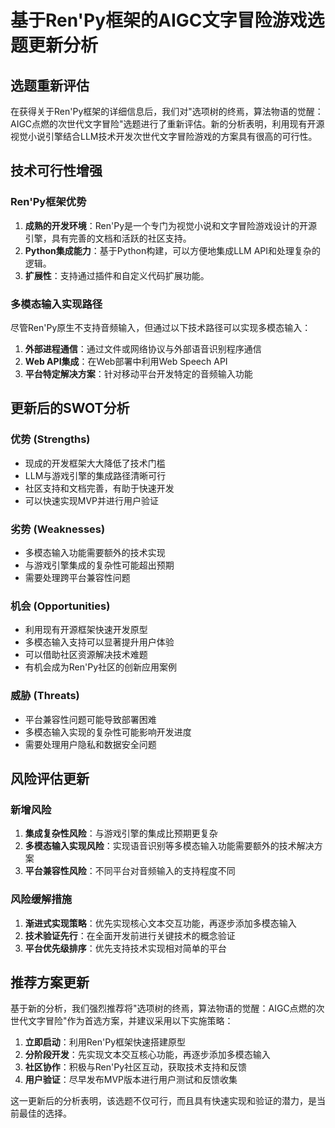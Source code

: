 # 基于Ren'Py框架的AIGC文字冒险游戏选题更新分析

## 选题重新评估

在获得关于Ren'Py框架的详细信息后，我们对"选项树的终焉，算法物语的觉醒：AIGC点燃的次世代文字冒险"选题进行了重新评估。新的分析表明，利用现有开源视觉小说引擎结合LLM技术开发次世代文字冒险游戏的方案具有很高的可行性。

## 技术可行性增强

### Ren'Py框架优势
1. **成熟的开发环境**：Ren'Py是一个专门为视觉小说和文字冒险游戏设计的开源引擎，具有完善的文档和活跃的社区支持。
2. **Python集成能力**：基于Python构建，可以方便地集成LLM API和处理复杂的逻辑。
3. **扩展性**：支持通过插件和自定义代码扩展功能。

### 多模态输入实现路径
尽管Ren'Py原生不支持音频输入，但通过以下技术路径可以实现多模态输入：
1. **外部进程通信**：通过文件或网络协议与外部语音识别程序通信
2. **Web API集成**：在Web部署中利用Web Speech API
3. **平台特定解决方案**：针对移动平台开发特定的音频输入功能

## 更新后的SWOT分析

### 优势 (Strengths)
- 现成的开发框架大大降低了技术门槛
- LLM与游戏引擎的集成路径清晰可行
- 社区支持和文档完善，有助于快速开发
- 可以快速实现MVP并进行用户验证

### 劣势 (Weaknesses)
- 多模态输入功能需要额外的技术实现
- 与游戏引擎集成的复杂性可能超出预期
- 需要处理跨平台兼容性问题

### 机会 (Opportunities)
- 利用现有开源框架快速开发原型
- 多模态输入支持可以显著提升用户体验
- 可以借助社区资源解决技术难题
- 有机会成为Ren'Py社区的创新应用案例

### 威胁 (Threats)
- 平台兼容性问题可能导致部署困难
- 多模态输入实现的复杂性可能影响开发进度
- 需要处理用户隐私和数据安全问题

## 风险评估更新

### 新增风险
1. **集成复杂性风险**：与游戏引擎的集成比预期更复杂
2. **多模态输入实现风险**：实现语音识别等多模态输入功能需要额外的技术解决方案
3. **平台兼容性风险**：不同平台对音频输入的支持程度不同

### 风险缓解措施
1. **渐进式实现策略**：优先实现核心文本交互功能，再逐步添加多模态输入
2. **技术验证先行**：在全面开发前进行关键技术的概念验证
3. **平台优先级排序**：优先支持技术实现相对简单的平台

## 推荐方案更新

基于新的分析，我们强烈推荐将"选项树的终焉，算法物语的觉醒：AIGC点燃的次世代文字冒险"作为首选方案，并建议采用以下实施策略：

1. **立即启动**：利用Ren'Py框架快速搭建原型
2. **分阶段开发**：先实现文本交互核心功能，再逐步添加多模态输入
3. **社区协作**：积极与Ren'Py社区互动，获取技术支持和反馈
4. **用户验证**：尽早发布MVP版本进行用户测试和反馈收集

这一更新后的分析表明，该选题不仅可行，而且具有快速实现和验证的潜力，是当前最佳的选择。